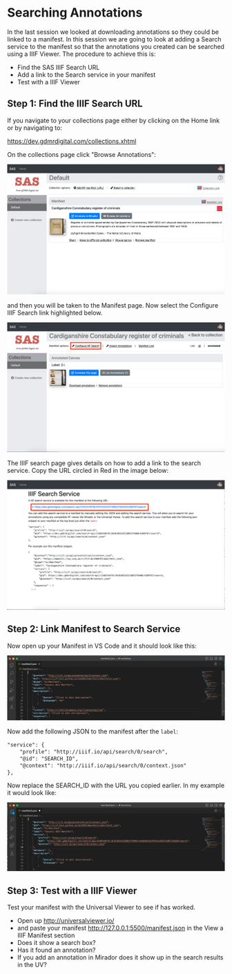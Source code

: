 # Searching Annotations

In the last session we looked at downloading annotations so they could be linked to a manifest. In this session we are going to look at adding a Search service to the manifest so that the annotations you created can be searched using a IIIF Viewer. The procedure to achieve this is:

 * Find the SAS IIIF Search URL
 * Add a link to the Search service in your manifest
 * Test with a IIIF Viewer


## Step 1: Find the IIIF Search URL

If you navigate to your collections page either by clicking on the Home link or by navigating to:

https://dev.gdmrdigital.com/collections.xhtml

On the collections page click "Browse Annotations":

![image](images/sas/collections.png)  

and then you will be taken to the Manifest page. Now select the Configure IIIF Search link highlighted below. 

![image](images/sas/manifest-search.png)  

The IIIF search page gives details on how to add a link to the search service. Copy the URL circled in Red in the image below:

![image](images/sas/search-url.png)  
 
## Step 2: Link Manifest to Search Service

Now open up your Manifest in VS Code and it should look like this:

![image](images/annos_vscode_pre_search.png)  

Now add the following JSON to the manifest after the `label`:

```
"service": {
    "profile": "http://iiif.io/api/search/0/search",
    "@id": "SEARCH_ID",
    "@context": "http://iiif.io/api/search/0/context.json"
},
```

Now replace the SEARCH_ID with the URL you copied earlier. In my example it would look like:

![image](images/sas/search-vscode.png)  

## Step 3: Test with a IIIF Viewer
Test your manifest with the Universal Viewer to see if has worked.

 * Open up http://universalviewer.io/
 * and paste your manifest http://127.0.0.1:5500/manifest.json in the View a IIIF Manifest section
 * Does it show a search box?
 * Has it found an annotation? 
 * If you add an annotation in Mirador does it show up in the search results in the UV?

